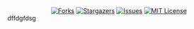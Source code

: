 <div align="center">
<a href="https://github.com/meLdozyk/discord-anticrash-bot/network/members"><img src="https://img.shields.io/github/forks/meLdozyk/discord-anticrash-bot?style=for-the-badge&color=b143e3" alt="Forks"></a>
<a href="https://github.com/meLdozyk/discord-anticrash-bot/stargazers"><img src="https://img.shields.io/github/stars/meLdozyk/discord-anticrash-bot.svg?style=for-the-badge&color=b143e3" alt="Stargazers"></a>
<a href="https://github.com/meLdozyk/discord-anticrash-bot/issues"><img src="https://img.shields.io/github/issues/meLdozyk/discord-anticrash-bot.svg?style=for-the-badge&color=b143e3" alt="Issues"></a>
<a href="https://github.com/meLdozyk/discord-anticrash-bot/blob/main/LICENSE"><img src="https://img.shields.io/github/license/meLdozyk/discord-anticrash-bot.svg?style=for-the-badge&color=b143e3" alt="MIT License"></a>
</div>
dffdgfdsg
